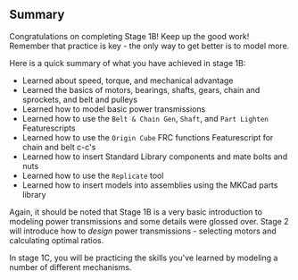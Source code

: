 ## Summary

Congratulations on completing Stage 1B! Keep up the good work! Remember that practice is key - the only way to get better is to model more.

Here is a quick summary of what you have achieved in stage 1B:

* Learned about speed, torque, and mechanical advantage
* Learned the basics of motors, bearings, shafts, gears, chain and sprockets, and belt and pulleys
* Learned how to model basic power transmissions
* Learned how to use the `Belt & Chain Gen`, `Shaft`, and `Part Lighten` Featurescripts
* Learned how to use the `Origin Cube` FRC functions Featurescript for chain and belt c-c's
* Learned how to insert Standard Library components and mate bolts and nuts
* Learned how to use the `Replicate` tool
* Learned how to insert models into assemblies using the MKCad parts library

Again, it should be noted that Stage 1B is a very basic introduction to modeling power transmissions and some details were glossed over. Stage 2 will introduce how to *design* power transmissions - selecting motors and calculating optimal ratios. 

<!-- For future reference, you can refer to the [Design Handbook](/design-handbook/) power transmissions pages, which are more in depth. -->

<!-- In stage 1C, you will begin to learn the basic workflow for robot modeling. This is the final step before being able to design a full mechanism! -->

In stage 1C, you will be practicing the skills you've learned by modeling a number of different mechanisms.

<br>